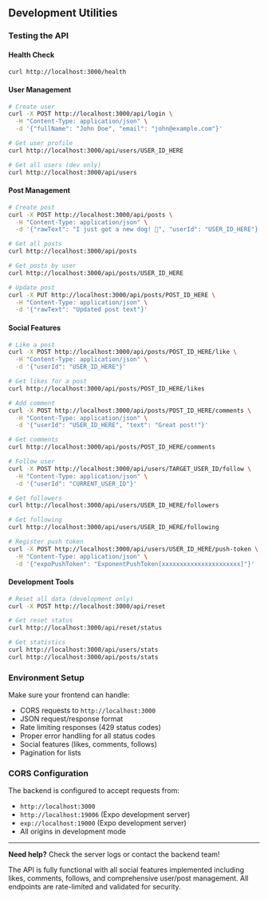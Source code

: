 ## Development Utilities

### Testing the API

#### Health Check
```bash
curl http://localhost:3000/health
```

#### User Management
```bash
# Create user
curl -X POST http://localhost:3000/api/login \
  -H "Content-Type: application/json" \
  -d '{"fullName": "John Doe", "email": "john@example.com"}'

# Get user profile
curl http://localhost:3000/api/users/USER_ID_HERE

# Get all users (dev only)
curl http://localhost:3000/api/users
```

#### Post Management
```bash
# Create post
curl -X POST http://localhost:3000/api/posts \
  -H "Content-Type: application/json" \
  -d '{"rawText": "I just got a new dog! 🐶", "userId": "USER_ID_HERE"}'

# Get all posts
curl http://localhost:3000/api/posts

# Get posts by user
curl http://localhost:3000/api/posts/USER_ID_HERE

# Update post
curl -X PUT http://localhost:3000/api/posts/POST_ID_HERE \
  -H "Content-Type: application/json" \
  -d '{"rawText": "Updated post text"}'
```

#### Social Features
```bash
# Like a post
curl -X POST http://localhost:3000/api/posts/POST_ID_HERE/like \
  -H "Content-Type: application/json" \
  -d '{"userId": "USER_ID_HERE"}'

# Get likes for a post
curl http://localhost:3000/api/posts/POST_ID_HERE/likes

# Add comment
curl -X POST http://localhost:3000/api/posts/POST_ID_HERE/comments \
  -H "Content-Type: application/json" \
  -d '{"userId": "USER_ID_HERE", "text": "Great post!"}'

# Get comments
curl http://localhost:3000/api/posts/POST_ID_HERE/comments

# Follow user
curl -X POST http://localhost:3000/api/users/TARGET_USER_ID/follow \
  -H "Content-Type: application/json" \
  -d '{"userId": "CURRENT_USER_ID"}'

# Get followers
curl http://localhost:3000/api/users/USER_ID_HERE/followers

# Get following
curl http://localhost:3000/api/users/USER_ID_HERE/following

# Register push token
curl -X POST http://localhost:3000/api/users/USER_ID_HERE/push-token \
  -H "Content-Type: application/json" \
  -d '{"expoPushToken": "ExponentPushToken[xxxxxxxxxxxxxxxxxxxxxx]"}'
```

#### Development Tools
```bash
# Reset all data (development only)
curl -X POST http://localhost:3000/api/reset

# Get reset status
curl http://localhost:3000/api/reset/status

# Get statistics
curl http://localhost:3000/api/users/stats
curl http://localhost:3000/api/posts/stats
```

### Environment Setup
Make sure your frontend can handle:
- CORS requests to `http://localhost:3000`
- JSON request/response format
- Rate limiting responses (429 status codes)
- Proper error handling for all status codes
- Social features (likes, comments, follows)
- Pagination for lists

### CORS Configuration
The backend is configured to accept requests from:
- `http://localhost:3000`
- `http://localhost:19006` (Expo development server)
- `exp://localhost:19000` (Expo development server)
- All origins in development mode

---

**Need help?** Check the server logs or contact the backend team!

The API is fully functional with all social features implemented including likes, comments, follows, and comprehensive user/post management. All endpoints are rate-limited and validated for security. 